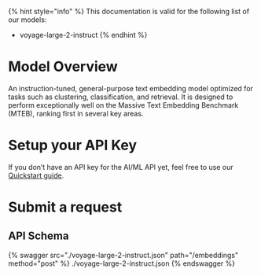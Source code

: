 [#references:start]: <> ({ "template": "openapi" })
{% hint style="info" %}
This documentation is valid for the following list of our models:
* voyage-large-2-instruct
{% endhint %}

# Model Overview
An instruction-tuned, general-purpose text embedding model optimized for tasks such as clustering, classification, and retrieval. It is designed to perform exceptionally well on the Massive Text Embedding Benchmark (MTEB), ranking first in several key areas.

# Setup your API Key
If you don’t have an API key for the AI/ML API yet, feel free to use our [Quickstart guide](https://docs.aimlapi.com/quickstart/setting-up).

# Submit a request
## API Schema
{% swagger src="./voyage-large-2-instruct.json" path="/embeddings" method="post" %}
./voyage-large-2-instruct.json
{% endswagger %}

[#references:end]: <> ({})